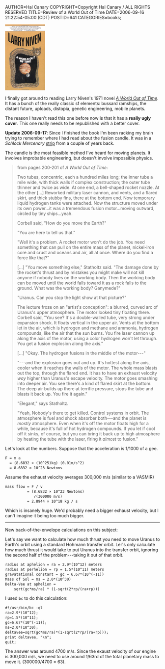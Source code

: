 AUTHOR=Hal Canary
COPYRIGHT=Copyright Hal Canary / ALL RIGHTS RESERVED
TITLE=Review of a World Out of Time
DATE=2006-09-16 21:22:54-05:00 (CDT)
POSTID=641
CATEGORIES=books;

![[book cover]](/images/book-niven-world-out-of-time.png)

I finally got around to reading Larry Niven's 1971 novel [_A World Out of Time_](/isbn/?0345336968/A+World+Out+of+Time). It has a bunch of the really classic sf elements: bussard ramships, the distant future, uploads, distopia, genetic engineering, mobile planets.

The reason I haven't read this one before now is that it has a **really ugly cover**. This one really needs to be republished with a better cover.

**Update 2006-09-17**: Since I finished the book I'm been racking my brain trying to remember where I had read about the fusion candle. It was in a _Schlock Mercenary_ [strip](http://www.schlockmercenary.com/d/20030803.html) from a couple of years back.

The candle is the most feasible method I've heard for moving planets. It involves improbable engineering, but doesn't involve impossible physics.

> from pages 200-201 of _A World Out of Time_:
> 
> Two tubes, concentric, each a hundred miles long; the inner tube a mile wide, with thick walls if complex construction; the outer tube thinner and twice as wide. At one end, a bell-shaped rocket nozzle. At the other \[...\] Reworked military laser cannon, and vents, and a flared skirt, and thick stubby fins, there at the bottom end. Now temporary liquid hydrogen tanks were attached. Now the structure moved under its own power...it was a tremendous fusion motor...moving outward, circled by tiny ships...yeah.
> 
> Corbell said, "How do you move the Earth?"
> 
> "You are here to tell us that."
> 
> "Well it's a problem. A rocket motor won't do the job. You need something that can pull on the entire mass of the planet, nickel-iron core and crust and oceans and air, all at once. Where do you find a force like that?"
> 
> \[...\] "You move something else," Statholtz said. "The damage done by the rocket's thrust and by mistakes you might make will not kill anyone if nobody lives on the working body. Then the working body can be moved until the world falls toward it as a rock falls to the ground. What was the working body? Ganymede?"
> 
> "Uranus. Can you stop the light show at that picture?"
> 
> The lecture froze on an "artist's conception": a blurred, curved arc of Uranus's upper atmosphere. The motor looked tiny floating there. Corbell said, "You see? It's a double-walled tube, very strong under expansion shock. It floats vertical in the upper air. Vents at the bottom let in the air, which is hydrogen and methane and ammonia, hydrogen compounds, like the air that the sun burns. You fire laser cannon up along the axis of the motor, using a color hydrogen won't let through. You get a fusion explosion along the axis."
> 
> \[...\] "Okay. The hydrogen fusions in the middle of the motor---"
> 
> "---and the explosion goes out and up. It's hottest along the axis, cooler when it reaches the walls of the motor. The whole mass blasts out the top, through the flared end. It has to have an exhaust velocity _way_ higher than Uranus's escape velocity. The motor goes smashing into deeper air. You see there's a kind of flared skirt at the bottom. The deep air builds up there at terrific pressure, stops the tube and blasts it back up. You fire it again."
> 
> "Elegant," says Statholtz.
> 
> "Yeah, Nobody's there to get killed. Control systems in orbit. The atmosphere is fuel and shock absorber both---and the planet is _mostly_ atmosphere. Even when it's off the motor floats high for a while, because it's full of hot hydrogen compounds. If you let if cool off it sinks, of course, but you can bring it back up to high atmosphere by heating the tube with the laser, firing it _almost_ to fusion."

Let's look at the numbers. Suppose that the acceleration is 1/1000 of a gee.

    F = m a
      = (8.6832 × (10^25)kg) (0.01m/s^2)
      = 8.6832 × 10^23 Newtons

Assume the exhaust velocity averages 300,000 m/s (similar to a VASMIR)

    mass flow = F / v
              = (8.6832 × 10^23 Newtons)
                 /(300000 m/s)
              = 2.8944 × 10^18 kg / s

Which is insanely huge. We'd probably need a bigger exhaust velocity, but I can't imagine it being too much bigger.

* * *

New back-of-the-envelope calculations on this subject:

Let's say we want to calculate how much thrust you need to move Uranus to Earth's orbit using a standard Hohmann transfer orbit. Ler's only calculate how much thrust it would take to put Uranus into the transfer orbit, ignoring the second half of the problem---taking it out of that orbit.

    radius at aphelion = ra = 2.9*(10^12) meters
    radius at perhelion = rp = 1.5*(10^11) meters
    gravatational constant = gc = 6.67*(10^(-11))
    Mass of Sol = ms = 2.0*(10^30)
    Delta-Vee at aphelion =
        sqrt(gc*ms/ra) * (1-sqrt(2*rp/(ra+rp)))

I used `bc` to do this calculation:

    #!/usr/bin/bc -ql
    ra=2.9*(10^12);
    rp=1.5*(10^11);
    gc=6.67*(10^(-11));
    ms=2.0*(10^30);
    deltavee=sqrt(gc*ms/ra)*(1-sqrt(2*rp/(ra+rp)));
    print deltavee, "\n";
    quit;

The answer was around 4700 m/s. Since the exaust velocity of our engine is 300,000 m/s, we need to use around 1/63rd of the total planetary mass to move it. (300000/4700 = 63).
